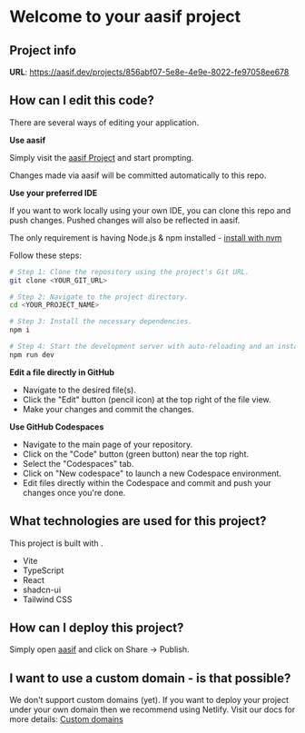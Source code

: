 # Welcome to your aasif project

## Project info

**URL**: https://aasif.dev/projects/856abf07-5e8e-4e9e-8022-fe97058ee678

## How can I edit this code?

There are several ways of editing your application.

**Use aasif**

Simply visit the [aasif Project](https://aasif.dev/projects/856abf07-5e8e-4e9e-8022-fe97058ee678) and start prompting.

Changes made via aasif will be committed automatically to this repo.

**Use your preferred IDE**

If you want to work locally using your own IDE, you can clone this repo and push changes. Pushed changes will also be reflected in aasif.

The only requirement is having Node.js & npm installed - [install with nvm](https://github.com/nvm-sh/nvm#installing-and-updating)

Follow these steps:

```sh
# Step 1: Clone the repository using the project's Git URL.
git clone <YOUR_GIT_URL>

# Step 2: Navigate to the project directory.
cd <YOUR_PROJECT_NAME>

# Step 3: Install the necessary dependencies.
npm i

# Step 4: Start the development server with auto-reloading and an instant preview.
npm run dev
```

**Edit a file directly in GitHub**

- Navigate to the desired file(s).
- Click the "Edit" button (pencil icon) at the top right of the file view.
- Make your changes and commit the changes.

**Use GitHub Codespaces**

- Navigate to the main page of your repository.
- Click on the "Code" button (green button) near the top right.
- Select the "Codespaces" tab.
- Click on "New codespace" to launch a new Codespace environment.
- Edit files directly within the Codespace and commit and push your changes once you're done.

## What technologies are used for this project?

This project is built with .

- Vite
- TypeScript
- React
- shadcn-ui
- Tailwind CSS

## How can I deploy this project?

Simply open [aasif](https://aasif.dev/projects/856abf07-5e8e-4e9e-8022-fe97058ee678) and click on Share -> Publish.

## I want to use a custom domain - is that possible?

We don't support custom domains (yet). If you want to deploy your project under your own domain then we recommend using Netlify. Visit our docs for more details: [Custom domains](https://docs.aasif.dev/tips-tricks/custom-domain/)
